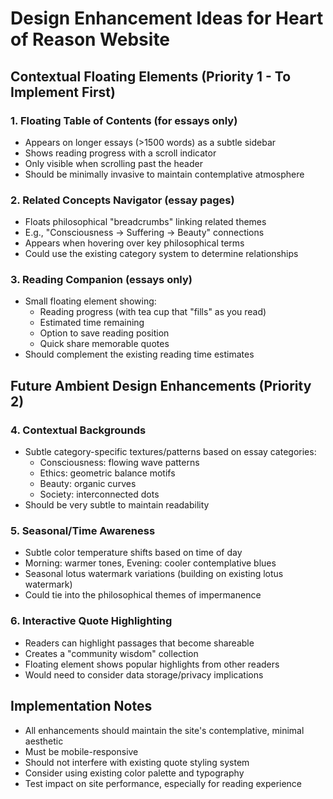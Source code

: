 # Design Enhancement Ideas for Heart of Reason Website

## Contextual Floating Elements (Priority 1 - To Implement First)

### 1. Floating Table of Contents (for essays only)
- Appears on longer essays (>1500 words) as a subtle sidebar
- Shows reading progress with a scroll indicator
- Only visible when scrolling past the header
- Should be minimally invasive to maintain contemplative atmosphere

### 2. Related Concepts Navigator (essay pages)
- Floats philosophical "breadcrumbs" linking related themes
- E.g., "Consciousness → Suffering → Beauty" connections
- Appears when hovering over key philosophical terms
- Could use the existing category system to determine relationships

### 3. Reading Companion (essays only)
- Small floating element showing:
  - Reading progress (with tea cup that "fills" as you read)
  - Estimated time remaining
  - Option to save reading position
  - Quick share memorable quotes
- Should complement the existing reading time estimates

## Future Ambient Design Enhancements (Priority 2)

### 4. Contextual Backgrounds
- Subtle category-specific textures/patterns based on essay categories:
  - Consciousness: flowing wave patterns
  - Ethics: geometric balance motifs  
  - Beauty: organic curves
  - Society: interconnected dots
- Should be very subtle to maintain readability

### 5. Seasonal/Time Awareness
- Subtle color temperature shifts based on time of day
- Morning: warmer tones, Evening: cooler contemplative blues
- Seasonal lotus watermark variations (building on existing lotus watermark)
- Could tie into the philosophical themes of impermanence

### 6. Interactive Quote Highlighting
- Readers can highlight passages that become shareable
- Creates a "community wisdom" collection
- Floating element shows popular highlights from other readers
- Would need to consider data storage/privacy implications

## Implementation Notes
- All enhancements should maintain the site's contemplative, minimal aesthetic
- Must be mobile-responsive
- Should not interfere with existing quote styling system
- Consider using existing color palette and typography
- Test impact on site performance, especially for reading experience